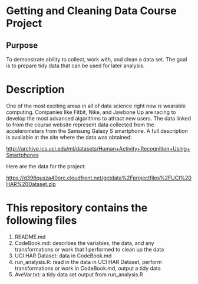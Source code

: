 Getting and Cleaning Data Course Project
========================================

## Purpose
To demonstrate ability to collect, work with, and clean a data set. The goal is to prepare tidy data that can be used for later analysis. 

# Description
One of the most exciting areas in all of data science right now is wearable computing. Companies like Fitbit, Nike, and Jawbone Up are racing to develop the most advanced algorithms to attract new users. The data linked to from the course website represent data collected from the accelerometers from the Samsung Galaxy S smartphone. A full description is available at the site where the data was obtained: 

http://archive.ics.uci.edu/ml/datasets/Human+Activity+Recognition+Using+Smartphones 

Here are the data for the project: 

https://d396qusza40orc.cloudfront.net/getdata%2Fprojectfiles%2FUCI%20HAR%20Dataset.zip 

# This repository contains the following files
1. README.md
2. CodeBook.md: describes the variables, the data, and any transformations or work that I performed to clean up the data
2. UCI HAR Dataset: data in CodeBook.md
4. run_analysis.R: read in the data in UCI HAR Dataset, perform transformations or work in CodeBook.md, output a tidy data    
5. AveVar.txt: a tidy data set output from run_analysis.R



